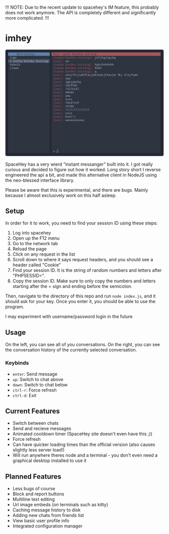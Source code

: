 !!! NOTE: Due to the recent update to spacehey's IM feature, this probably does not work anymore. The API is completely different and significantly more complicated. !!!

# imhey

![imhey screenshot](preview.png)

SpaceHey has a very wierd "instant messanger" built into it. I got really
curious and decided to figure out how it worked. Long story short I reverse
engineered the api a bit, and made this alternative client in NodeJS using
the neo-blessed interface library.

Please be aware that this is experimental, and there are bugs. Mainly because I
almost exclusively work on this half asleep.

## Setup

In order for it to work, you need to find your session ID using these steps:

1. Log into spacehey
2. Open up the F12 menu
3. Go to the network tab
4. Reload the page
5. Click on any request in the list
6. Scroll down to where it says request headers, and you should see a header
   called "Cookie"
7. Find your session ID. It is the string of random numbers and letters after
   "PHPSESSID=".
8. Copy the session ID. Make sure to only copy the numbers and letters starting
   after the = sign and ending before the semicolon.

Then, navigate to the directory of this repo and run `node index.js`, and it
should ask for your key. Once you enter it, you should be able to use the
program.

I may experiment with username/password login in the future

## Usage

On the left, you can see all of you conversations. On the right, you can see the
conversation history of the currently selected conversation.

### Keybinds

- `enter`: Send message
- `up`: Switch to chat above
- `down`: Switch to chat below
- `ctrl-r`: Force refresh
- `ctrl-d`: Exit

## Current Features

- Switch between chats
- Send and recieve messages
- Animated cooldown timer (SpaceHey site doesn't even have this ;))
- Force refresh
- Can have quicker loading times than the official version (also causes slightly
  less server load!)
- Will run anywhere theres node and a terminal - you don't even need a graphical
  desktop installed to use it

## Planned Features

- Less bugs of course
- Block and report buttons
- Multiline text editing
- Url image embeds (on terminals such as kitty)
- Caching message history to disk
- Adding new chats from friends list
- View basic user profile info
- Integrated configuration manager
